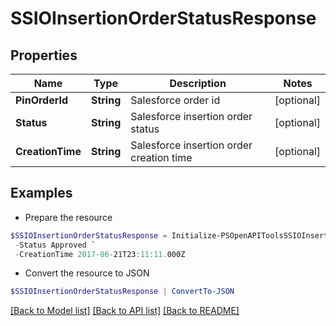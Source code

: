 # SSIOInsertionOrderStatusResponse
## Properties

Name | Type | Description | Notes
------------ | ------------- | ------------- | -------------
**PinOrderId** | **String** | Salesforce order id | [optional] 
**Status** | **String** | Salesforce insertion order status | [optional] 
**CreationTime** | **String** | Salesforce insertion order creation time | [optional] 

## Examples

- Prepare the resource
```powershell
$SSIOInsertionOrderStatusResponse = Initialize-PSOpenAPIToolsSSIOInsertionOrderStatusResponse  -PinOrderId 0Q01N0000015hekSAB `
 -Status Approved `
 -CreationTime 2017-06-21T23:11:11.000Z
```

- Convert the resource to JSON
```powershell
$SSIOInsertionOrderStatusResponse | ConvertTo-JSON
```

[[Back to Model list]](../README.md#documentation-for-models) [[Back to API list]](../README.md#documentation-for-api-endpoints) [[Back to README]](../README.md)

